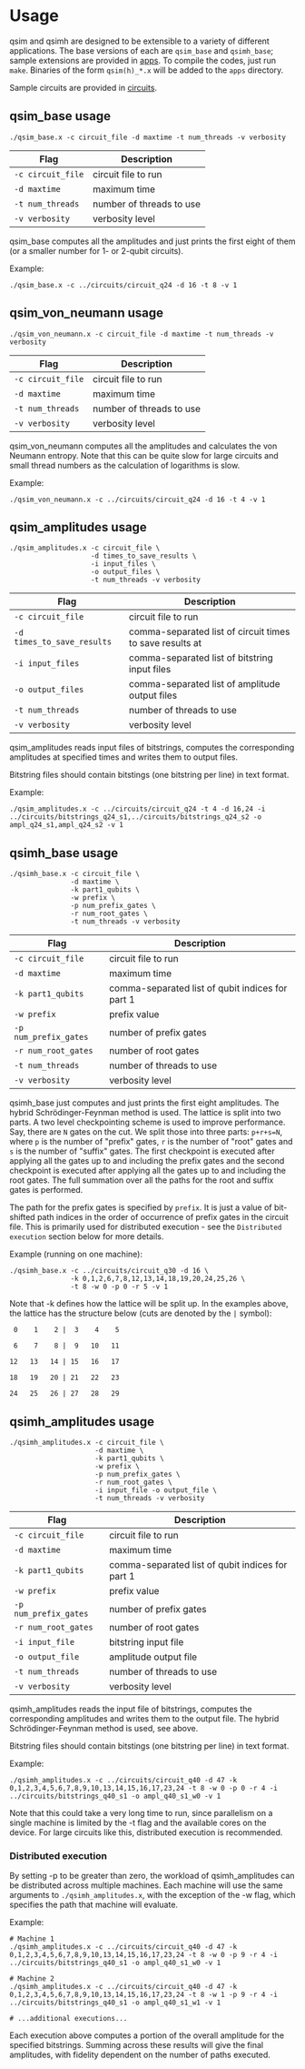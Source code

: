 # Usage

qsim and qsimh are designed to be extensible to a variety of different
applications. The base versions of each are `qsim_base` and `qsimh_base`;
sample extensions are provided in [apps](/apps). To compile the codes, just run
`make`. Binaries of the form `qsim(h)_*.x` will be added to the `apps`
directory.

Sample circuits are provided in [circuits](/circuits).

## qsim_base usage

```
./qsim_base.x -c circuit_file -d maxtime -t num_threads -v verbosity
```

| Flag | Description | 
|-------|------------|
|`-c circuit_file` | circuit file to run| 
|`-d maxtime` | maximum time |
|`-t num_threads` | number of threads to use|
|`-v verbosity` | verbosity level|

qsim_base computes all the amplitudes and just prints the first eight of them
(or a smaller number for 1- or 2-qubit circuits).

Example:
```
./qsim_base.x -c ../circuits/circuit_q24 -d 16 -t 8 -v 1
```

## qsim_von_neumann usage

```
./qsim_von_neumann.x -c circuit_file -d maxtime -t num_threads -v verbosity
```


| Flag | Description | 
|-------|------------|
|`-c circuit_file` | circuit file to run| 
|`-d maxtime` | maximum time |
|`-t num_threads` | number of threads to use|
|`-v verbosity` | verbosity level|

qsim_von_neumann computes all the amplitudes and calculates the von Neumann
entropy. Note that this can be quite slow for large circuits and small thread
numbers as the calculation of logarithms is slow.

Example:
```
./qsim_von_neumann.x -c ../circuits/circuit_q24 -d 16 -t 4 -v 1
```

## qsim_amplitudes usage

```
./qsim_amplitudes.x -c circuit_file \
                    -d times_to_save_results \
                    -i input_files \
                    -o output_files \  
                    -t num_threads -v verbosity
```

| Flag | Description | 
|-------|------------|
|`-c circuit_file` | circuit file to run| 
|`-d times_to_save_results`  | comma-separated list of circuit times to save results at|
|`-i input_files` | comma-separated list of bitstring input files|
|`-o output_files` | comma-separated list of amplitude output files|
|`-t num_threads` | number of threads to use|
|`-v verbosity` | verbosity level|

qsim_amplitudes reads input files of bitstrings, computes the corresponding
amplitudes at specified times and writes them to output files.

Bitstring files should contain bitstings (one bitstring per line) in text
format.

Example:
```
./qsim_amplitudes.x -c ../circuits/circuit_q24 -t 4 -d 16,24 -i ../circuits/bitstrings_q24_s1,../circuits/bitstrings_q24_s2 -o ampl_q24_s1,ampl_q24_s2 -v 1
```

## qsimh_base usage

```
./qsimh_base.x -c circuit_file \
               -d maxtime \
               -k part1_qubits \
               -w prefix \
               -p num_prefix_gates \
               -r num_root_gates \
               -t num_threads -v verbosity
```

| Flag | Description | 
|-------|------------|
|`-c circuit_file` | circuit file to run| 
|`-d maxtime` | maximum time |
|`-k part1_qubits` |  comma-separated list of qubit indices for part 1 |
|`-w prefix`| prefix value |
|`-p num_prefix_gates` | number of prefix gates|
|`-r num_root_gates` | number of root gates|
|`-t num_threads` | number of threads to use|
|`-v verbosity` | verbosity level|


qsimh_base just computes and just prints the first eight amplitudes. The hybrid
Schrödinger-Feynman method is used. The lattice is split into two parts.
A two level checkpointing scheme is used to improve performance. Say, there
are `N` gates on the cut. We split those into three parts: `p+r+s=N`, where
`p` is the number of "prefix" gates, `r` is the number of "root" gates and
`s` is the number of "suffix" gates. The first checkpoint is executed after
applying all the gates up to and including the prefix gates and the second
checkpoint is executed after applying all the gates up to and including the
root gates. The full summation over all the paths for the root and suffix gates
is performed.

The path for the prefix gates is specified by `prefix`. It is just a value of
bit-shifted path indices in the order of occurrence of prefix gates in the
circuit file. This is primarily used for distributed execution - see the
`Distributed execution` section below for more details.

Example (running on one machine):
```
./qsimh_base.x -c ../circuits/circuit_q30 -d 16 \
               -k 0,1,2,6,7,8,12,13,14,18,19,20,24,25,26 \
               -t 8 -w 0 -p 0 -r 5 -v 1
```

Note that -k defines how the lattice will be split up. In the examples above,
the lattice has the structure below (cuts are denoted by the `|` symbol):

```
 0    1    2 |  3    4    5

 6    7    8 |  9   10   11

12   13   14 | 15   16   17

18   19   20 | 21   22   23

24   25   26 | 27   28   29
```

## qsimh_amplitudes usage
```
./qsimh_amplitudes.x -c circuit_file \
                     -d maxtime \
                     -k part1_qubits \
                     -w prefix \
                     -p num_prefix_gates \
                     -r num_root_gates \
                     -i input_file -o output_file \
                     -t num_threads -v verbosity
```

| Flag | Description | 
|-------|------------|
|`-c circuit_file` | circuit file to run| 
|`-d maxtime` | maximum time |
|`-k part1_qubits` |  comma-separated list of qubit indices for part 1 |
|`-w prefix`| prefix value |
|`-p num_prefix_gates` | number of prefix gates|
|`-r num_root_gates` | number of root gates|
|`-i input_file` | bitstring input file|
|`-o output_file` | amplitude output file|
|`-t num_threads` | number of threads to use|
|`-v verbosity` | verbosity level|

qsimh_amplitudes reads the input file of bitstrings, computes the corresponding
amplitudes and writes them to the output file. The hybrid Schrödinger-Feynman
method is used, see above.

Bitstring files should contain bitstings (one bitstring per line) in text
format.

Example:
```
./qsimh_amplitudes.x -c ../circuits/circuit_q40 -d 47 -k 0,1,2,3,4,5,6,7,8,9,10,13,14,15,16,17,23,24 -t 8 -w 0 -p 0 -r 4 -i ../circuits/bitstrings_q40_s1 -o ampl_q40_s1_w0 -v 1
```
Note that this could take a very long time to run, since parallelism on a
single machine is limited by the -t flag and the available cores on the device.
For large circuits like this, distributed execution is recommended.

### Distributed execution

By setting -p to be greater than zero, the workload of qsimh_amplitudes can be
distributed across multiple machines. Each machine will use the same arguments
to `./qsimh_amplitudes.x`, with the exception of the -w flag, which specifies
the path that machine will evaluate.

Example:
```
# Machine 1
./qsimh_amplitudes.x -c ../circuits/circuit_q40 -d 47 -k 0,1,2,3,4,5,6,7,8,9,10,13,14,15,16,17,23,24 -t 8 -w 0 -p 9 -r 4 -i ../circuits/bitstrings_q40_s1 -o ampl_q40_s1_w0 -v 1

# Machine 2
./qsimh_amplitudes.x -c ../circuits/circuit_q40 -d 47 -k 0,1,2,3,4,5,6,7,8,9,10,13,14,15,16,17,23,24 -t 8 -w 1 -p 9 -r 4 -i ../circuits/bitstrings_q40_s1 -o ampl_q40_s1_w1 -v 1

# ...additional executions...
```

Each execution above computes a portion of the overall amplitude for the
specified bitstrings. Summing across these results will give the final
amplitudes, with fidelity dependent on the number of paths executed.
